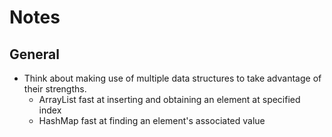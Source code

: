 # Notes

## General
* Think about making use of multiple data structures to take advantage of their strengths.
  * ArrayList fast at inserting and obtaining an element at specified index
  * HashMap fast at finding an element's associated value
